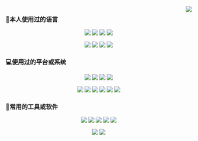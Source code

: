 <img align="right" src="https://github-readme-stats.vercel.app/api?username=lbmcu&show_icons=true&icon_color=CE1D2D&text_color=718096&bg_color=ffffff&hide_title=true" />

### 🧐本人使用过的语言
<p align="center">
	<img src="https://img.shields.io/badge/C/C++-11-659ad2?logo=C%2B%2B&logoColor=659ad2"/>
	<img src="https://img.shields.io/badge/Matlab-4.0-2c006c?logo=c%20Sharp&logoColor=2c006c"/>
	<img src="https://img.shields.io/badge/Lua-5.0-000080?logo=Lua&logoColor=000080"/>
  <img src="https://img.shields.io/badge/Shell-1.0-3e484a?logo=GNU%20Bash&logoColor=ffffff"/>
</p>
<p align="center">
	<img src="https://img.shields.io/badge/Java-8-e0161a?logo=Java&logoColor=e0161a"/>
	<img src="https://img.shields.io/badge/JavaScript-es6-efd81d?logo=JavaScript&logoColor=efd81d"/>
	<img src="https://img.shields.io/badge/Python-3.7-326c9c?logo=Python&logoColor=326c9c"/>
	<img src="https://img.shields.io/badge/PHP-7.2-777bb3?logo=PHP&logoColor=777bb3"/>
</p>

### 💻使用过的平台或系统

<p align="center">
  <img src="https://img.shields.io/badge/Windows10--0?style=social&logo=Windows&logoColor=0078D6"/>
  <img src="https://img.shields.io/badge/Centos7--0?style=social&logo=Centos&logoColor=262577"/>
  <img src="https://img.shields.io/badge/Ubuntu--0?style=social&logo=Ubuntu&logoColor=E95420"/>
  <img src="https://img.shields.io/badge/Kali--0?style=social&logo=Kali%20Linux&logoColor=E95420"/>
  
</p>

<p align="center">
  <img src="https://img.shields.io/badge/FreeRTOS--0?style=social&logo=FreeRTOS&logoColor=89C500"/>
  <img src="https://img.shields.io/badge/RT Thead--0?style=social&logo=SmartThings&logoColor=89C50"/>
  <img src="https://img.shields.io/badge/NXP iMX6ULL--0?style=social&logo=NXP%20iMX6ULL&logoColor=A55846"/>
  <img src="https://img.shields.io/badge/Raspberry Pi--0?style=social&logo=Raspberry%20Pi&logoColor=A22846"/>
  <img src="https://img.shields.io/badge/STM32--0?style=social&logo=STM32&logoColor=C55650"/>
  <img src="https://img.shields.io/badge/Arduino--0?style=social&logo=Arduino&logoColor=00979D"/>
</p>

### 🔧常用的工具或软件

<p align="center">
  <img src="https://img.shields.io/badge/VsCode-软件开发-007ACC?style=flat-square&logo=Visual%20Studio%20Code&labelColor=ffffff&logoColor=007ACC"/>
  <img src="https://img.shields.io/badge/AltiumDesigner-硬件开发-25d789?style=flat-square&logo=Altium%20Designer&labelColor=ffffff&logoColor=000000"/>
  <img src="https://img.shields.io/badge/Keil-MCU开发-41d709?style=flat-square&logo=PyCharm&labelColor=ffffff&logoColor=000000"/>
  <img src="https://img.shields.io/badge/PyCharm-Python开发-87d700?style=flat-square&logo=PyCharm&labelColor=ffffff&logoColor=000000"/>
  <img src="https://img.shields.io/badge/PhpStorm-PHP开发-4d789?style=flat-square&logo=PhpStorm&labelColor=ffffff&logoColor=000000"/>
</p>

<p align="center">
  <img src="https://img.shields.io/badge/Chrome-浏览器-4285F4?style=flat-square&logo=Google%20Chrome&labelColor=ffffff&logoColor=4285F4"/>
  <img src="https://img.shields.io/badge/Steam-悠闲娱乐-000000?style=flat-square&logo=Steam&labelColor=ffffff&logoColor=000000"/>
</p>
